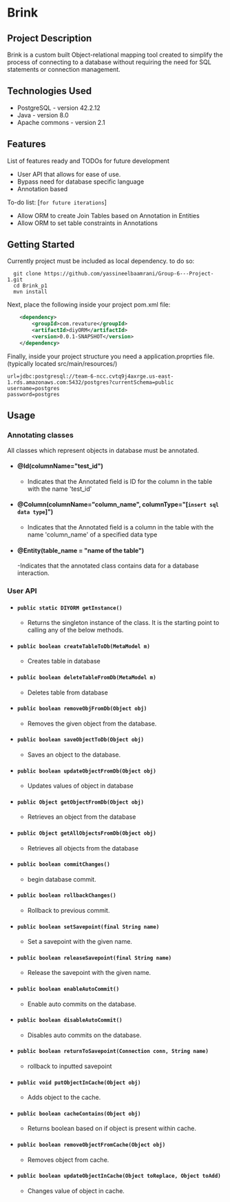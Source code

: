 # Brink

## Project Description
Brink is a custom built Object-relational mapping tool created to simplify the process of connecting to a database without requiring the need for SQL statements or connection management. 

## Technologies Used

* PostgreSQL - version 42.2.12  
* Java - version 8.0  
* Apache commons - version 2.1  

## Features

List of features ready and TODOs for future development  
* User API that allows for ease of use.
* Bypass need for database specific language 
* Annotation based

To-do list: [`for future iterations`]
* Allow ORM to create Join Tables based on Annotation in Entities    
* Allow ORM to set table constraints in Annotations 

## Getting Started  
Currently project must be included as local dependency. to do so:
```shell
  git clone https://github.com/yassineelbaamrani/Group-6---Project-1.git
  cd Brink_p1
  mvn install
```
Next, place the following inside your project pom.xml file:
```XML
    <dependency>
        <groupId>com.revature</groupId>
        <artifactId>diyORM</artifactId>
        <version>0.0.1-SNAPSHOT</version>
    </dependency>

```

Finally, inside your project structure you need a application.proprties file. 
 (typically located src/main/resources/)
 ``` 
url=jdbc:postgresql://team-6-ncc.cvtq9j4axrge.us-east-1.rds.amazonaws.com:5432/postgres?currentSchema=public
username=postgres
password=postgres
  ```
  
## Usage  
  ### Annotating classes  
  All classes which represent objects in database must be annotated.

   - #### @Id(columnName="test_id")  
      - Indicates that the Annotated field is ID for the column in the table with the name 'test_id'    
   - #### @Column(columnName="column_name", columnType="[`insert sql data type`]") 
      - Indicates that the Annotated field is a column in the table with the name 'column_name' of a specified data type
   - #### @Entity(table_name = "name of the table")
      -Indicates that the annotated class contains data for a database interaction.
    
  ### User API  
  - #### `public static DIYORM getInstance()`  
     - Returns the singleton instance of the class. It is the starting point to calling any of the below methods.
  - #### `public boolean createTableToDb(MetaModel m)`  
     - Creates table in database   
  - #### `public boolean deleteTableFromDb(MetaModel m)`  
     - Deletes table from database
  - #### `public boolean removeObjFromDb(Object obj)`  
     - Removes the given object from the database.   
  - #### `public boolean saveObjectToDb(Object obj)`  
     - Saves an object to the database.
  - #### `public boolean updateObjectFromDb(Object obj)`  
     - Updates values of object in database 
  - #### `public Object getObjectFromDb(Object obj)`  
     - Retrieves an object from the database 
  - #### `public Object getAllObjectsFromDb(Object obj)`  
     - Retrieves all objects from the database 



  - #### `public boolean commitChanges()`  
     - begin database commit.  
  - #### `public boolean rollbackChanges()`  
     - Rollback to previous commit.  
  - #### `public boolean setSavepoint(final String name)`  
     - Set a savepoint with the given name.  
  - #### `public boolean releaseSavepoint(final String name)`  
     - Release the savepoint with the given name.  
  - #### `public boolean enableAutoCommit()`  
     - Enable auto commits on the database.
  - #### `public boolean disableAutoCommit()`  
     - Disables auto commits on the database. 
  - #### `public boolean returnToSavepoint(Connection conn, String name)`  
     - rollback to inputted savepoint    

  - #### `public void putObjectInCache(Object obj)`  
     - Adds object to the cache.  
  - #### `public boolean cacheContains(Object obj)`  
     - Returns boolean based on if object is present within cache.  
  - #### `public boolean removeObjectFromCache(Object obj)`  
     - Removes object from cache.  
  - #### `public boolean updateObjectInCache(Object toReplace, Object toAdd)`  
     - Changes value of object in cache.  
